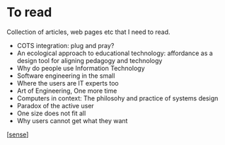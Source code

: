 # To read

Collection of articles, web pages etc that I need to read.

- COTS integration: plug and pray?
- An ecological approach to educational technology: affordance as a design tool for aligning pedagogy and technology
- Why do people use Information Technology
- Software engineering in the small
- Where the users are IT experts too
- Art of Engineering, One more time
- Computers in context: The philosohy and practice of systems design
- Paradox of the active user
- One size does not fit all
- Why users cannot get what they want


[[sense]]

[//begin]: # "Autogenerated link references for markdown compatibility"
[sense]: ../sense/sense "Sense"
[//end]: # "Autogenerated link references"